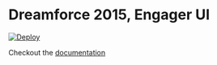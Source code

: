 # Dreamforce 2015, Engager UI

[![Deploy](https://www.herokucdn.com/deploy/button.png)](https://heroku.com/deploy)

Checkout the [documentation](http://gonimbly.github.io/engager/)